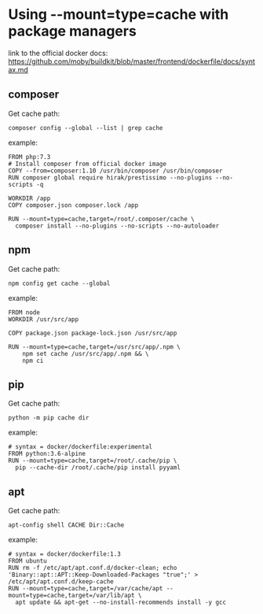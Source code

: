 # Using --mount=type=cache with package managers
link to the official docker docs:  
https://github.com/moby/buildkit/blob/master/frontend/dockerfile/docs/syntax.md  
## composer  
Get cache path:  
```
composer config --global --list | grep cache
```
example:  
```
FROM php:7.3
# Install composer from official docker image
COPY --from=composer:1.10 /usr/bin/composer /usr/bin/composer
RUN composer global require hirak/prestissimo --no-plugins --no-scripts -q

WORKDIR /app
COPY composer.json composer.lock /app

RUN --mount=type=cache,target=/root/.composer/cache \
  composer install --no-plugins --no-scripts --no-autoloader

```
## npm  
Get cache path:  
```
npm config get cache --global
```
example:  
```
FROM node
WORKDIR /usr/src/app

COPY package.json package-lock.json /usr/src/app

RUN --mount=type=cache,target=/usr/src/app/.npm \
    npm set cache /usr/src/app/.npm && \
    npm ci
```
## pip  
Get cache path:  
```
python -m pip cache dir
```
example:  
```
# syntax = docker/dockerfile:experimental
FROM python:3.6-alpine
RUN --mount=type=cache,target=/root/.cache/pip \
  pip --cache-dir /root/.cache/pip install pyyaml
```
## apt  
Get cache path:  
```
apt-config shell CACHE Dir::Cache
```
example:  
```
# syntax = docker/dockerfile:1.3
FROM ubuntu
RUN rm -f /etc/apt/apt.conf.d/docker-clean; echo 'Binary::apt::APT::Keep-Downloaded-Packages "true";' > /etc/apt/apt.conf.d/keep-cache
RUN --mount=type=cache,target=/var/cache/apt --mount=type=cache,target=/var/lib/apt \
  apt update && apt-get --no-install-recommends install -y gcc
```
